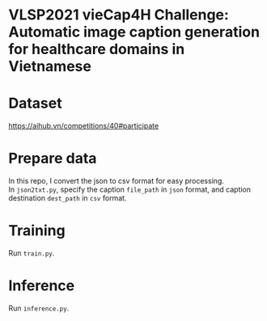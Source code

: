 # VLSP2021 vieCap4H Challenge: Automatic image caption generation for healthcare domains in Vietnamese
# Dataset
https://aihub.vn/competitions/40#participate

# Prepare data
In this repo, I convert the json to csv format for easy processing.</br>
In `json2txt.py`, specify the caption `file_path` in `json` format, and caption destination `dest_path` in `csv` format.

# Training
Run `train.py`.
# Inference
Run `inference.py`.